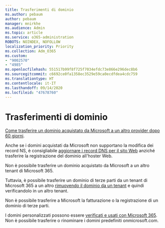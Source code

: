 ```yaml
---
title: Trasferimenti di dominio
ms.author: pebaum
author: pebaum
manager: mnirkhe
ms.audience: Admin
ms.topic: article
ms.service: o365-administration
ROBOTS: NOINDEX, NOFOLLOW
localization_priority: Priority
ms.collection: Adm_O365
ms.custom:
- "9002570"
- "4985"
ms.openlocfilehash: 551517b99f8f725f7034efdc73e866e296dec8b6
ms.sourcegitcommit: c6692ce0fa1358ec3529e59ca0ecdfdea4cdc759
ms.translationtype: HT
ms.contentlocale: it-IT
ms.lasthandoff: 09/14/2020
ms.locfileid: "47678760"
---
```

# <a name="domain-transfers"></a>Trasferimenti di dominio

[Come trasferire un dominio acquistato da Microsoft a un altro provider dopo 60 giorni](https://docs.microsoft.com/microsoft-365/admin/get-help-with-domains/transfer-a-domain-from-microsoft-to-another-host).

Anche se i domini acquistati da Microsoft non supportano la modifica dei record NS, è consigliabile [aggiornare i record DNS per il sito Web](https://docs.microsoft.com/microsoft-365/admin/dns/update-dns-records-to-retain-current-hosting-provider?view=o365-worldwide) anziché trasferire la registrazione del dominio all'hoster Web.

Non è possibile trasferire un dominio acquistato da Microsoft a un altro tenant di Microsoft 365.

Tuttavia, è possibile trasferire un dominio di terze parti da un tenant di Microsoft 365 a un altro [rimuovendo il dominio da un tenant](https://docs.microsoft.com/microsoft-365/admin/get-help-with-domains/remove-a-domain?view=o365-worldwide) e quindi verificandolo in un altro tenant.

Non è possibile trasferire a Microsoft la fatturazione o la registrazione di un dominio di terze parti.

I domini personalizzati possono essere [verificati e usati con Microsoft 365](https://docs.microsoft.com/microsoft-365/admin/setup/add-domain?view=o365-worldwide). Non è possibile trasferire o rinominare i domini predefiniti onmicrosoft.com.
